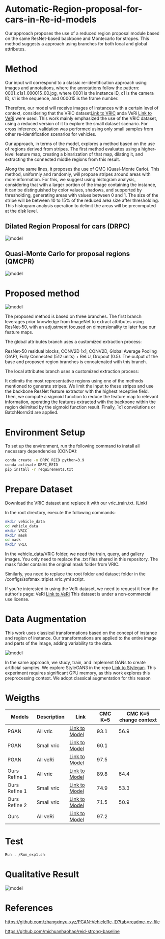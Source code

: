 # Automatic-Region-proposal-for-cars-in-Re-id-models

Our approach proposes the use of a reduced region proposal module based on the same ResNet-based backbone and Montecarlo for stropes. This method suggests a approach using branches for both local and global attributes.


# Method

Our input will correspond to a classic re-identification approach using images and annotations, where the annotations follow the pattern: 0001_c1s1_000015_00.jpg, where 0001 is the instance ID, c1 is the camera ID, s1 is the sequence, and 000015 is the frame number.

Therefore, our model will receive images of instances with a certain level of context, considering that the VRIC dataset[Link to VRIC](https://qmul-vric.github.io/) anda VeRi [Link to VeRi](https://github.com/JDAI-CV/VeRidataset.) were used. This work mainly emphasized the use of the VRIC dataset, using a reduced version of it to explore the small dataset scenario. For cross inference, validation was performed using only small samples from other re-identification scenarios for vehicles.

Our approach, in terms of the model, explores a method based on the use of regions derived from stripes. The first method evaluates using a higher-level feature map, creating a binarization of that map, dilating it, and extracting the connected middle regions from this result.

Along the same lines, it proposes the use of QMC (Quasi-Monte Carlo). This method, uniformly and randomly, will propose stripes around areas with more information. For this, we suggest using histogram analysis, considering that with a larger portion of the image containing the instance, it can be distinguished by color values, shadows, and supported by thresholding, generating areas with values between 0 and 1. The size of the stripe will be between 10 to 15% of the reduced area size after thresholding. This histogram analysis operation to delimit the areas will be precomputed at the disk level.


## Dilated Region Proposal for cars (DRPC)

![model](images/figureDPRC.png)

## Quasi-Monte Carlo for proposal regions (QMCPR)

![model](images/qmc.png)

# Proposed method

![model](images/model.png)


The proposed method is based on three branches. The first branch leverages prior knowledge from ImageNet to extract attributes using ResNet-50, with an adjustment focused on dimensionality to later fuse our feature maps.

The global attributes branch uses a customized extraction process:

ResNet-50 residual blocks, CONV2D 1x1, CONV2D, Global Average Pooling (GAP), Fully Connected (512 units) + ReLU, Dropout (0.5). The output of the base and proposed region branches is concatenated with this branch.

The local attributes branch uses a customized extraction process:

It delimits the most representative regions using one of the methods mentioned to generate stripes. We limit the input to these stripes and use the backbone ResNet feature extractor with the highest receptive field. Then, we compute a sigmoid function to reduce the feature map to relevant information, operating the features extracted with the backbone within the region delimited by the sigmoid function result. Finally, 1x1 convolutions or BatchNorm2d are applied.

# Environment Setup

To set up the environment, run the following command to install all necessary dependencies (CONDA):

```bash
conda create -n DRPC_REID python=3.9
conda activate DRPC_REID
pip install -r requirements.txt
```
# Prepare Dataset

Download the VRIC dataset and replace it with our vric_train.txt. (Link)

In the root directory, execute the following commands:

```bash
mkdir vehicle_data
cd vehicle_data
mkdir VRIC
mkdir mask
cd mask
mkdir VRIC
```
In the vehicle_data/VRIC folder, we need the train, query, and gallery images. You only need to replace the .txt files shared in this repository. The mask folder contains the original mask folder from VRIC.

Similarly, you need to replace the root folder and dataset folder in the /configs/softmax_triplet_vric.yml script.

If you're interested in using the VeRi dataset, we need to request it from the author's page:  VeRi [Link to VeRi](https://github.com/JDAI-CV/VeRidataset.) This dataset is under a non-commercial use license. 

# Data Augmentation

This work uses classical transformations based on the concept of instance and region of instance. Our transformations are applied to the entire image and parts of the image, adding variability to the data.

![model](images/transformation.png)

In the same approach, we study, train, and implement GANs to create artificial samples. We explore StyleGAN3 in the repo [Link to Stylegan](https://github.com/NVlabs/stylegan3). This experiment requires significant GPU memory, as this work explores this preprocessing context. We adopt classical augmentation for this reason

# Weigths


| Models      | Description                            | Link                                                                                                     |CMC K=5|CMC K=5 change context|
|-------------|----------------------------------------|----------------------------------------------------------------------------------------------------------|-------|----------------------|
| PGAN	       | All vric                               | [Link to Model](https://drive.google.com/file/d/1ZSJwGtm0avQab9Tb1QSYFnQHVVRjPU3d/view?usp=drive_link) |93.1   |56.9                  |
| PGAN	       | Small vric                             | [Link to Model](https://drive.google.com/file/d/1A2CsEjNyMPdZSBVXsgCoxSEkDu99boz9/view?usp=drive_link) |60.1   |                      |
| PGAN	       | All veRi                               | [Link to Model](https://drive.google.com/file/d/1XWMifTM4l1jNozStG9E42IfstWr4nqYi/view?usp=drive_link) |97.5   |                      |   
| Ours Refine 1| All vric                               | [Link to Model](https://drive.google.com/file/d/1z60rveZ6hOt0-8ISFajIw75DWkObHx9-/view?usp=drive_link) |89.8   |64.4                  |
| Ours Refine 1| Small vric                             | [Link to Model](https://drive.google.com/file/d/1KxNxQu18hcfrTA3i9uFxPzaklNYk4pNg/view?usp=drive_link) |74.9   |53.3                  |
| Ours Refine 2| Small vric                             | [Link to Model](https://drive.google.com/file/d/1UWjwzsfXdTiHOH6elFXf4-knDT07qZbY/view?usp=drive_link) |71.5   |50.9                  |
| Ours         | All veRi                               | [Link to Model](https://drive.google.com/file/d/1xje1VY5VDAo46VTCn0NhN81xsHWV13Hu/view?usp=drive_link) |97.2   |                      |

# Test
```bash
Run . /Run_exp1.sh 
```

# Qualitative Result

![model](images/inference.png)


# References

https://github.com/zhangxinyu-xyz/PGAN-VehicleRe-ID?tab=readme-ov-file

https://github.com/michuanhaohao/reid-strong-baseline

